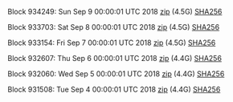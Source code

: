 Block 934249: Sun Sep  9 00:00:01 UTC 2018 [zip](https://dash-bootstrap.ams3.digitaloceanspaces.com/mainnet/2018-09-09/bootstrap.dat.zip) (4.5G) [SHA256](https://dash-bootstrap.ams3.digitaloceanspaces.com/mainnet/2018-09-09/sha256.txt)

Block 933703: Sat Sep  8 00:00:01 UTC 2018 [zip](https://dash-bootstrap.ams3.digitaloceanspaces.com/mainnet/2018-09-08/bootstrap.dat.zip) (4.5G) [SHA256](https://dash-bootstrap.ams3.digitaloceanspaces.com/mainnet/2018-09-08/sha256.txt)

Block 933154: Fri Sep  7 00:00:01 UTC 2018 [zip](https://dash-bootstrap.ams3.digitaloceanspaces.com/mainnet/2018-09-07/bootstrap.dat.zip) (4.5G) [SHA256](https://dash-bootstrap.ams3.digitaloceanspaces.com/mainnet/2018-09-07/sha256.txt)

Block 932607: Thu Sep  6 00:00:01 UTC 2018 [zip](https://dash-bootstrap.ams3.digitaloceanspaces.com/mainnet/2018-09-06/bootstrap.dat.zip) (4.4G) [SHA256](https://dash-bootstrap.ams3.digitaloceanspaces.com/mainnet/2018-09-06/sha256.txt)

Block 932060: Wed Sep  5 00:00:01 UTC 2018 [zip](https://dash-bootstrap.ams3.digitaloceanspaces.com/mainnet/2018-09-05/bootstrap.dat.zip) (4.4G) [SHA256](https://dash-bootstrap.ams3.digitaloceanspaces.com/mainnet/2018-09-05/sha256.txt)

Block 931508: Tue Sep  4 00:00:01 UTC 2018 [zip](https://dash-bootstrap.ams3.digitaloceanspaces.com/mainnet/2018-09-04/bootstrap.dat.zip) (4.4G) [SHA256](https://dash-bootstrap.ams3.digitaloceanspaces.com/mainnet/2018-09-04/sha256.txt)
